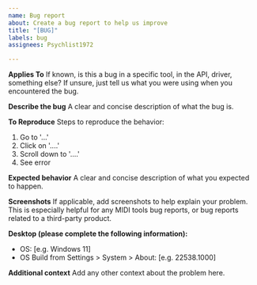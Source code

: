 ```yaml
---
name: Bug report
about: Create a bug report to help us improve
title: "[BUG]"
labels: bug
assignees: Psychlist1972

---
```


**Applies To**
If known, is this a bug in a specific tool, in the API, driver, something else? If unsure, just tell us what you were using when you encountered the bug.

**Describe the bug**
A clear and concise description of what the bug is.

**To Reproduce**
Steps to reproduce the behavior:
1. Go to '...'
2. Click on '....'
3. Scroll down to '....'
4. See error

**Expected behavior**
A clear and concise description of what you expected to happen.

**Screenshots**
If applicable, add screenshots to help explain your problem. This is especially helpful for any MIDI tools bug reports, or bug reports related to a third-party product.

**Desktop (please complete the following information):**
 - OS: [e.g. Windows 11]
 - OS Build from Settings > System > About: [e.g. 22538.1000]

**Additional context**
Add any other context about the problem here.

